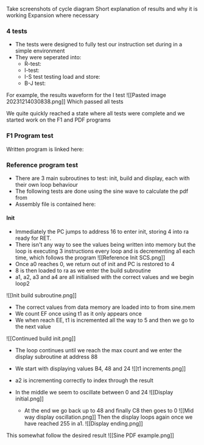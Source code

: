 
Take screenshots of cycle diagram
Short explanation of results and why it is working
Expansion where necessary


### 4 tests

- The tests were designed to fully test our instruction set during in a simple environment
- They were seperated into:
	- R-test:
	- I-test:
	- I-S test testing load and store: 
	- B-J test: 

For example, the results waveform for the I test
![[Pasted image 20231214030838.png]]
Which passed all tests 

We quite quickly reached a state where all tests were complete and we started work on the F1 and PDF programs
  
### F1 Program test

Written program is linked here:




  

### Reference program test

- There are 3 main subroutines to test: init, build and display, each with their own loop behaviour
- The following tests are done using the sine wave to calculate the pdf from
- Assembly file is contained here: 

#### Init
 -  Immediately the PC jumps to address 16 to enter init, storing 4 into ra ready for RET.
- There isn't any way to see the values being written into memory but the loop is executing 3 instructions every loop and is decrementing a1 each time, which follows the program
![[Reference Init SCS.png]]
- Once a0 reaches 0, we return out of init and PC is restored to 4
- 8 is then loaded to ra as we enter the build subroutine
- a1, a2, a3 and a4 are all initialised with the correct values and we begin loop2

![[Init build subroutine.png]]

- The correct values from data memory are loaded into to from sine.mem
- We count EF once using t1 as it only appears once
- We when reach EE, t1 is incremented all the way to 5 and then we go to the next value

![[Continued build init.png]]
- The loop continues until we reach the max count and we enter the display subroutine at address 88
- We start with displaying values B4, 48 and 24
![[t1 increments.png]]

- a2 is incrementing correctly to index through the result
- In the middle we seem to oscillate between 0 and 24
![[Display initial.png]]

  - At the end we go back up to 48 and finally C8 then goes to 0
  ![[Mid way display oscillation.png]]
  Then the display loops again once we have reached 255 in a1.
  ![[Display ending.png]]


This somewhat follow the desired result
![[Sine PDF example.png]]
